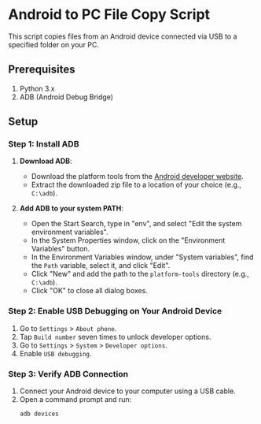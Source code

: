 # Android to PC File Copy Script

This script copies files from an Android device connected via USB to a specified folder on your PC.

## Prerequisites

1. Python 3.x
2. ADB (Android Debug Bridge)

## Setup

### Step 1: Install ADB

1. **Download ADB**:
   - Download the platform tools from the [Android developer website](https://developer.android.com/studio/releases/platform-tools).
   - Extract the downloaded zip file to a location of your choice (e.g., `C:\adb`).

2. **Add ADB to your system PATH**:
   - Open the Start Search, type in "env", and select "Edit the system environment variables".
   - In the System Properties window, click on the "Environment Variables" button.
   - In the Environment Variables window, under "System variables", find the `Path` variable, select it, and click "Edit".
   - Click "New" and add the path to the `platform-tools` directory (e.g., `C:\adb`).
   - Click "OK" to close all dialog boxes.

### Step 2: Enable USB Debugging on Your Android Device

1. Go to `Settings` > `About phone`.
2. Tap `Build number` seven times to unlock developer options.
3. Go to `Settings` > `System` > `Developer options`.
4. Enable `USB debugging`.

### Step 3: Verify ADB Connection

1. Connect your Android device to your computer using a USB cable.
2. Open a command prompt and run:
   ```sh
   adb devices